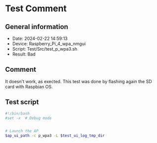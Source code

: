 # Test Comment

## General information

- Date:       2024-02-22 14:59:13
- Device:     Raspberry_Pi_4_wpa_nmgui
- Script:     Test/Src/test_p_wpa3.sh
- Result:     Bad

## Comment

It doesn't work, as exected. This test was done by flashing again the SD card with Raspbian OS.

## Test script

```bash
#!/bin/bash
#set -x  # Debug mode


# Launch the AP
$ap_ui_path -c p_wpa3 -L $test_ui_log_tmp_dir

```
